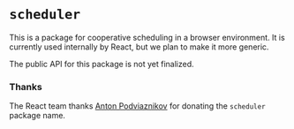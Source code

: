 # `scheduler`

This is a package for cooperative scheduling in a browser environment. It is currently used internally by React, but we
plan to make it more generic.

The public API for this package is not yet finalized.

### Thanks

The React team thanks [Anton Podviaznikov](https://podviaznikov.com/) for donating the `scheduler` package name.
